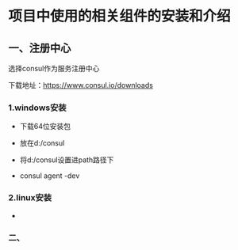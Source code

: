 
# 项目中使用的相关组件的安装和介绍

## 一、注册中心

选择consul作为服务注册中心

下载地址：https://www.consul.io/downloads

### 1.windows安装

* 下载64位安装包

* 放在d:/consul

* 将d:/consul设置进path路径下

* consul agent -dev

### 2.linux安装

* 

### 二、